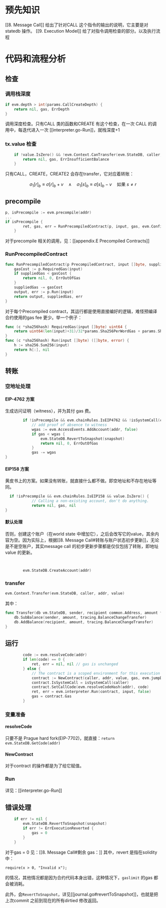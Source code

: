 # 预先知识

[[8. Message Call]] 给出了针对CALL 这个指令的输出的说明，它主要是对statedb 操作。
[[9. Execution Model]] 给了对指令调用检查的部分。以及执行流程



# 代码和流程分析
## 检查
### 调用栈深度
```go
if evm.depth > int(params.CallCreateDepth) {
	return nil, gas, ErrDepth
}
```

调用深度检查。只有CALL 类的函数和CREATE 有这个检查，在一次 CALL 的调用中，每迭代进入一次 [[interpreter.go-Run]]，就栈深度+1

### tx.value 检查
```go
    if !value.IsZero() && !evm.Context.CanTransfer(evm.StateDB, caller, value) {
        return nil, gas, ErrInsufficientBalance
    }
```
只有CALL，CREATE，CREATE2 会存在transfer，它对应着转账：

$$
\sigma_1[r]_b \equiv \sigma[r]_b + v \quad \land \quad \sigma_1[s]_b \equiv \sigma[s]_b - v \quad \text{如果 } s \ne r
$$
## precompile
```go
p, isPrecompile := evm.precompile(addr)
...
if isPrecompile {
        ret, gas, err = RunPrecompiledContract(p, input, gas, evm.Config.Tracer)
    }
```
对于precompile 相关的调用，见：[[appendix.E Precompiled Contracts]]
### RunPrecompiledContract
```go
func RunPrecompiledContract(p PrecompiledContract, input []byte, suppliedGas uint64, logger *tracing.Hooks) (ret []byte, remainingGas uint64, err error) {
    gasCost := p.RequiredGas(input)
    if suppliedGas < gasCost {
        return nil, 0, ErrOutOfGas
    }
    suppliedGas -= gasCost
    output, err := p.Run(input)
    return output, suppliedGas, err
}
```
对于每个Precompiled contract，其运行都是使用直接编好的逻辑，难怪预编译合约使用的gas fee 更少。举一个例子：
```go
func (c *sha256hash) RequiredGas(input []byte) uint64 {
    return uint64(len(input)+31)/32*params.Sha256PerWordGas + params.Sha256BaseGas
}
func (c *sha256hash) Run(input []byte) ([]byte, error) {
    h := sha256.Sum256(input)
    return h[:], nil
}
```

## 转账
### 空地址处理

#### EIP-4762 方案
生成访问证明（witness），并为其付 gas 费。
```go
        if !isPrecompile && evm.chainRules.IsEIP4762 && !isSystemCall(caller) {
            // add proof of absence to witness
            wgas := evm.AccessEvents.AddAccount(addr, false)
            if gas < wgas {
                evm.StateDB.RevertToSnapshot(snapshot)
                return nil, 0, ErrOutOfGas
            }
            gas -= wgas
}
```
#### EIP158 方案
黄皮书上的方案。如果没有转账，就直接什么都不做。即空地址和不存在地址等同。
```go
  if !isPrecompile && evm.chainRules.IsEIP158 && value.IsZero() {
            // Calling a non-existing account, don't do anything.
            return nil, gas, nil
}
```

#### 默认处理
否则，创建这个账户（在world state 中增加它），之后会改写它的value，其余内容为空。因为实际上，根据[[8. Message Call#转账与账户状态初步更新]]，无论是不是空账户，其实message call 的初步更新步骤都是仅仅包括了转账，即地址value 的更新。
```go


        evm.StateDB.CreateAccount(addr)
```

### transfer
```go
evm.Context.Transfer(evm.StateDB, caller, addr, value)
```
其中：
```go
func Transfer(db vm.StateDB, sender, recipient common.Address, amount *uint256.Int) {
    db.SubBalance(sender, amount, tracing.BalanceChangeTransfer)
    db.AddBalance(recipient, amount, tracing.BalanceChangeTransfer)
}
```

## 运行

```go
        code := evm.resolveCode(addr)
        if len(code) == 0 {
            ret, err = nil, nil // gas is unchanged
        } else {
            // The contract is a scoped environment for this execution context only.
            contract := NewContract(caller, addr, value, gas, evm.jumpDests)
            contract.IsSystemCall = isSystemCall(caller)
            contract.SetCallCode(evm.resolveCodeHash(addr), code)
            ret, err = evm.interpreter.Run(contract, input, false)
            gas = contract.Gas
        }
```
### 变量准备
#### resolveCode
只要不是 Prague hard fork(EIP-7702)，就直接：`return evm.StateDB.GetCode(addr)`

#### NewContract
对于contract 的操作都是为了给它赋值。

### Run
详见：[[interpreter.go-Run]]


## 错误处理
```go
	if err != nil {
		evm.StateDB.RevertToSnapshot(snapshot)
		if err != ErrExecutionReverted {
			gas = 0
		}
	}
```
对于gas = 0 见：[[8. Message Call#剩余 gas：]]
其中，revert 是指在solidity中：

```solidity
require(x > 0, "Invalid x");
```
的情况，其他情况都是因为合约代码本身出错，这种情况下，`gaslimit` 的gas 都会被消耗。

此外，会`RevertToSnapshot`，详见[[journal.go#revertToSnapshot]]，也就是把上次commit 之前到现在的所有dirtied 修改返回。



